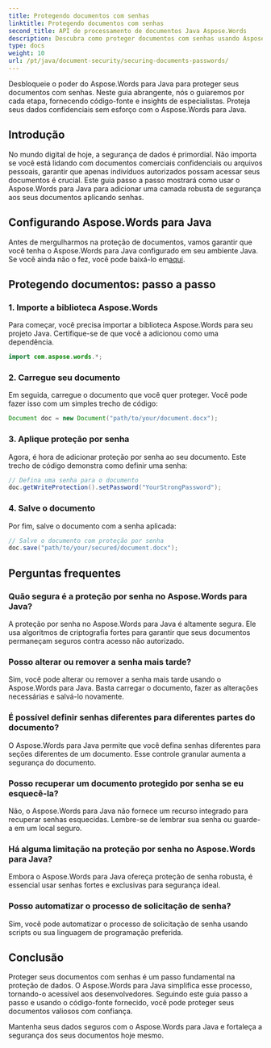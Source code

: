 ```yaml
---
title: Protegendo documentos com senhas
linktitle: Protegendo documentos com senhas
second_title: API de processamento de documentos Java Aspose.Words
description: Descubra como proteger documentos com senhas usando Aspose.Words para Java. Este guia passo a passo inclui código-fonte e dicas de especialistas. Mantenha seus dados protegidos.
type: docs
weight: 10
url: /pt/java/document-security/securing-documents-passwords/
---
```


Desbloqueie o poder do Aspose.Words para Java para proteger seus documentos com senhas. Neste guia abrangente, nós o guiaremos por cada etapa, fornecendo código-fonte e insights de especialistas. Proteja seus dados confidenciais sem esforço com o Aspose.Words para Java.


## Introdução

No mundo digital de hoje, a segurança de dados é primordial. Não importa se você está lidando com documentos comerciais confidenciais ou arquivos pessoais, garantir que apenas indivíduos autorizados possam acessar seus documentos é crucial. Este guia passo a passo mostrará como usar o Aspose.Words para Java para adicionar uma camada robusta de segurança aos seus documentos aplicando senhas.

## Configurando Aspose.Words para Java

 Antes de mergulharmos na proteção de documentos, vamos garantir que você tenha o Aspose.Words para Java configurado em seu ambiente Java. Se você ainda não o fez, você pode baixá-lo em[aqui](https://releases.aspose.com/words/java/).

## Protegendo documentos: passo a passo

### 1. Importe a biblioteca Aspose.Words

Para começar, você precisa importar a biblioteca Aspose.Words para seu projeto Java. Certifique-se de que você a adicionou como uma dependência.

```java
import com.aspose.words.*;
```

### 2. Carregue seu documento

Em seguida, carregue o documento que você quer proteger. Você pode fazer isso com um simples trecho de código:

```java
Document doc = new Document("path/to/your/document.docx");
```

### 3. Aplique proteção por senha

Agora, é hora de adicionar proteção por senha ao seu documento. Este trecho de código demonstra como definir uma senha:

```java
// Defina uma senha para o documento
doc.getWriteProtection().setPassword("YourStrongPassword");
```

### 4. Salve o documento

Por fim, salve o documento com a senha aplicada:

```java
// Salve o documento com proteção por senha
doc.save("path/to/your/secured/document.docx");
```

## Perguntas frequentes

### Quão segura é a proteção por senha no Aspose.Words para Java?

A proteção por senha no Aspose.Words para Java é altamente segura. Ele usa algoritmos de criptografia fortes para garantir que seus documentos permaneçam seguros contra acesso não autorizado.

### Posso alterar ou remover a senha mais tarde?

Sim, você pode alterar ou remover a senha mais tarde usando o Aspose.Words para Java. Basta carregar o documento, fazer as alterações necessárias e salvá-lo novamente.

### É possível definir senhas diferentes para diferentes partes do documento?

O Aspose.Words para Java permite que você defina senhas diferentes para seções diferentes de um documento. Esse controle granular aumenta a segurança do documento.

### Posso recuperar um documento protegido por senha se eu esquecê-la?

Não, o Aspose.Words para Java não fornece um recurso integrado para recuperar senhas esquecidas. Lembre-se de lembrar sua senha ou guarde-a em um local seguro.

### Há alguma limitação na proteção por senha no Aspose.Words para Java?

Embora o Aspose.Words para Java ofereça proteção de senha robusta, é essencial usar senhas fortes e exclusivas para segurança ideal.

### Posso automatizar o processo de solicitação de senha?

Sim, você pode automatizar o processo de solicitação de senha usando scripts ou sua linguagem de programação preferida.

## Conclusão

Proteger seus documentos com senhas é um passo fundamental na proteção de dados. O Aspose.Words para Java simplifica esse processo, tornando-o acessível aos desenvolvedores. Seguindo este guia passo a passo e usando o código-fonte fornecido, você pode proteger seus documentos valiosos com confiança.

Mantenha seus dados seguros com o Aspose.Words para Java e fortaleça a segurança dos seus documentos hoje mesmo.